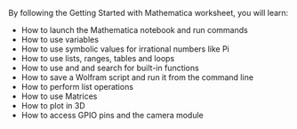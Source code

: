  By following the Getting Started with Mathematica worksheet, you will learn:
 
- How to launch the Mathematica notebook and run commands
- How to use variables
- How to use symbolic values for irrational numbers like Pi
- How to use lists, ranges, tables and loops
- How to use and and search for built-in functions
- How to save a Wolfram script and run it from the command line
- How to perform list operations
- How to use Matrices
- How to plot in 3D
- How to access GPIO pins and the camera module
